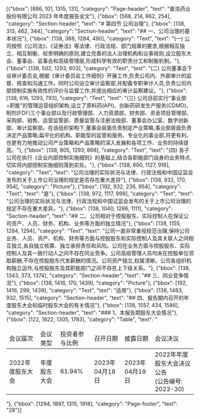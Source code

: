 [{"bbox": [886, 101, 1315, 131], "category": "Page-header", "text": "普洛药业股份有限公司 2023 年年度报告全文"}, {"bbox": [568, 214, 862, 254], "category": "Section-header", "text": "# 第四节 公司治理"}, {"bbox": [138, 313, 462, 344], "category": "Section-header", "text": "## 一、公司治理的基本状况"}, {"bbox": [138, 388, 1284, 490], "category": "Text", "text": "(一) 公司按照《公司法》、《证券法》等法律、行政法规、部门规章的要求,根据相互独立、相互制衡、权责明确的原则,建立完善的法人治理机构和议事规则,设立股东大会、董事会、监事会和高级管理层,形成科学有效的职责分工和制衡机制。"}, {"bbox": [138, 502, 1293, 603], "category": "Text", "text": "(二) 公司董事会下设审计委员会,根据《审计委员会工作细则》开展工作,负责公司内、外部审计的监督、核查和沟通工作。同时公司设立审计监察部,并配备专职审计人员,负责公司内部控制实施有效性的评价与监督工作,并提出相应的审计监察建议。"}, {"bbox": [138, 616, 1293, 793], "category": "Text", "text": "(三) 公司目前实行“事业部+职能”的管理运营组织架构,设立了原料药(API)、创新药研发生产服务(CDMO)、制剂(FDF)三个事业部以及行政管理部、人力资源部、财务部、资金项目管理部、采购部、销售、运营监管部、质量监管与注册法规部、董事会办公室、数字创新部、审计监察部。在该组织架构下,董事会层面负责制定产业策略,事业部层面负责决定产品策略;扁平化的机构、职能型的监管和服务、专业化的事业部,将更有利、也更有力地推动公司产业策略和产品策略的深入发展和各项工作、业务的持续提高。"}, {"bbox": [138, 805, 1293, 868], "category": "Text", "text": "(四) 各子公司在执行《企业内部控制实施细则》的基础上,结合各职能部门自身的业务特点,切实将内部控制实施细则落到实处。"}, {"bbox": [138, 890, 1127, 916], "category": "Text", "text": "公司治理的实际状况与法律、行政法规和中国证监会发布的关于上市公司治理的规定是否存在重大差异"}, {"bbox": [138, 932, 170, 954], "category": "Picture"}, {"bbox": [192, 932, 236, 954], "category": "Text", "text": "是"}, {"bbox": [138, 972, 1117, 998], "category": "Text", "text": "公司治理的实际状况与法律、行政法规和中国证监会发布的关于上市公司治理的规定不存在重大差异。"}, {"bbox": [138, 1040, 1286, 1111], "category": "Section-header", "text": "## 二、公司相对于控股股东、实际控制人在保证公司资产、人员、财务、机构、业务等方面的独立情况"}, {"bbox": [138, 1155, 1284, 1294], "category": "Text", "text": "公司一直非常重视规范治理,保持公司业务、人员、资产、机构、财务等方面与控股股东和实际控制人及其关联人之间相互独立,各自独立核算、独立承担责任和风险。公司在业务方面与控股股东、实际控制人及其一致行动人之间不存在同业竞争。公司高级管理人员均未在控股单位领取薪酬,不存在控股股东代发薪酬的情况。公司资产独立,权属清晰。公司各组织机构独立运作,与控股股东及其职能部门之间不存在上下级关系。"}, {"bbox": [138, 1343, 373, 1374], "category": "Section-header", "text": "## 三、同业竞争情况"}, {"bbox": [138, 1416, 170, 1439], "category": "Picture"}, {"bbox": [192, 1416, 299, 1439], "category": "Text", "text": "适用"}, {"bbox": [138, 1483, 932, 1515], "category": "Section-header", "text": "## 四、报告期内召开的年度股东大会和临时股东大会的有关情况"}, {"bbox": [138, 1557, 434, 1586], "category": "Section-header", "text": "### 1、本报告期股东大会情况"}, {"bbox": [122, 1622, 1305, 1783], "category": "Table", "text": "<table><thead><tr><td>会议届次</td><td>会议类型</td><td>投资者参与比例</td><td>召开日期</td><td>披露日期</td><td>会议决议</td></tr></thead><tbody><tr><td>2022年度股东大会</td><td>年度股东大会</td><td>61.94%</td><td>2023年04月18日</td><td>2023年04月19日</td><td>2022年年度股东大会决议公告<br/>(公告编号: 2023-30)</td></tr></tbody></table>"}, {"bbox": [1294, 1897, 1315, 1918], "category": "Page-footer", "text": "28"}]